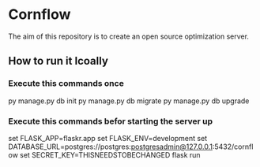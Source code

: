 # Cornflow

The aim of this repository is to create an open source optimization server.

## How to run it lcoally

### Execute this commands once

py manage.py db init
py manage.py db migrate
py manage.py db upgrade

### Execute this commands befor starting the server up

set FLASK_APP=flaskr.app
set FLASK_ENV=development
set DATABASE_URL=postgres://postgres:postgresadmin@127.0.0.1:5432/cornflow
set SECRET_KEY=THISNEEDSTOBECHANGED
flask run